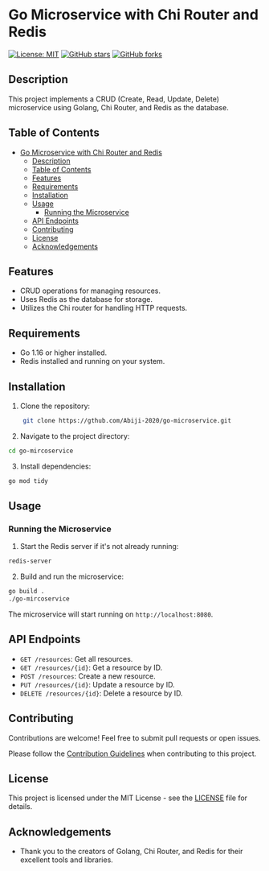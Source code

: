 # Go Microservice with Chi Router and Redis

[![License: MIT](https://img.shields.io/badge/License-MIT-yellow.svg)](https://opensource.org/licenses/MIT)
[![GitHub stars](https://img.shields.io/github/stars/Abiji-2020/go-microservice.svg?style=social)](https://github.com/Abiji-2020/go-microservice/stargazers)
[![GitHub forks](https://img.shields.io/github/forks/Abiji-2020/go-microservice.svg?style=social)](https://github.com/Abiji-2020/go-microservice/network/members)

## Description

This project implements a CRUD (Create, Read, Update, Delete) microservice using Golang, Chi Router, and Redis as the database.

## Table of Contents

- [Go Microservice with Chi Router and Redis](#go-microservice-with-chi-router-and-redis)
  - [Description](#description)
  - [Table of Contents](#table-of-contents)
  - [Features](#features)
  - [Requirements](#requirements)
  - [Installation](#installation)
  - [Usage](#usage)
    - [Running the Microservice](#running-the-microservice)
  - [API Endpoints](#api-endpoints)
  - [Contributing](#contributing)
  - [License](#license)
  - [Acknowledgements](#acknowledgements)

## Features

- CRUD operations for managing resources.
- Uses Redis as the database for storage.
- Utilizes the Chi router for handling HTTP requests.

## Requirements

- Go 1.16 or higher installed.
- Redis installed and running on your system.

## Installation

1. Clone the repository:
``` bash
    git clone https://gthub.com/Abiji-2020/go-microservice.git
```
2. Navigate to the project directory:
``` bash
cd go-mircoservice
```
3. Install dependencies:
```bash
go mod tidy
```


## Usage

### Running the Microservice

1. Start the Redis server if it's not already running:
```bash
redis-server
```

2. Build and run the microservice:
```bash
go build .
./go-mircoservice
```

The microservice will start running on `http://localhost:8080`.

## API Endpoints

- `GET /resources`: Get all resources.
- `GET /resources/{id}`: Get a resource by ID.
- `POST /resources`: Create a new resource.
- `PUT /resources/{id}`: Update a resource by ID.
- `DELETE /resources/{id}`: Delete a resource by ID.

## Contributing

Contributions are welcome! Feel free to submit pull requests or open issues.

Please follow the [Contribution Guidelines](CONTRIBUTING.md) when contributing to this project.

## License

This project is licensed under the MIT License - see the [LICENSE](LICENSE) file for details.

## Acknowledgements

- Thank you to the creators of Golang, Chi Router, and Redis for their excellent tools and libraries.
